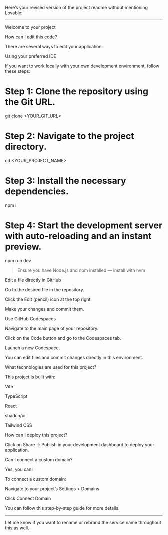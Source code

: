 Here’s your revised version of the project readme without mentioning Lovable:


---

Welcome to your project


How can I edit this code?

There are several ways to edit your application:

Using your preferred IDE

If you want to work locally with your own development environment, follow these steps:

# Step 1: Clone the repository using the Git URL.
git clone <YOUR_GIT_URL>

# Step 2: Navigate to the project directory.
cd <YOUR_PROJECT_NAME>

# Step 3: Install the necessary dependencies.
npm i

# Step 4: Start the development server with auto-reloading and an instant preview.
npm run dev

> Ensure you have Node.js and npm installed — install with nvm



Edit a file directly in GitHub

Go to the desired file in the repository.

Click the Edit (pencil) icon at the top right.

Make your changes and commit them.


Use GitHub Codespaces

Navigate to the main page of your repository.

Click on the Code button and go to the Codespaces tab.

Launch a new Codespace.

You can edit files and commit changes directly in this environment.


What technologies are used for this project?

This project is built with:

Vite

TypeScript

React

shadcn/ui

Tailwind CSS


How can I deploy this project?

Click on Share → Publish in your development dashboard to deploy your application.

Can I connect a custom domain?

Yes, you can!

To connect a custom domain:

Navigate to your project’s Settings > Domains

Click Connect Domain


You can follow this step-by-step guide for more details.


---

Let me know if you want to rename or rebrand the service name throughout this as well.

